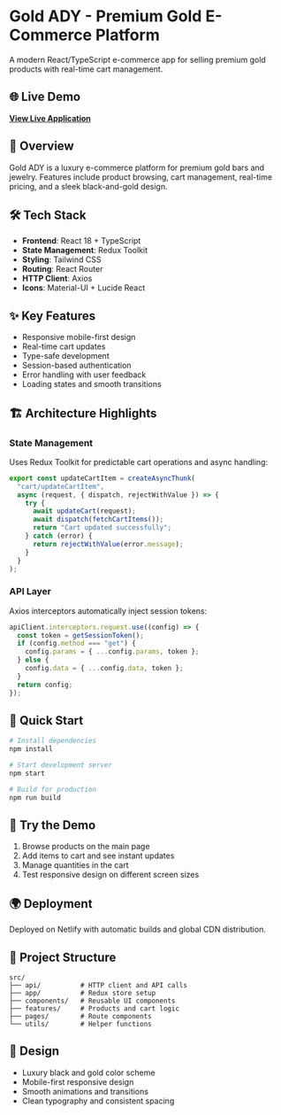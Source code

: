 # Gold ADY - Premium Gold E-Commerce Platform

A modern React/TypeScript e-commerce app for selling premium gold products with real-time cart management.

## 🌐 Live Demo

**[View Live Application](https://goldady.netlify.app/)**

## 🚀 Overview

Gold ADY is a luxury e-commerce platform for premium gold bars and jewelry. Features include product browsing, cart management, real-time pricing, and a sleek black-and-gold design.

## 🛠️ Tech Stack

- **Frontend**: React 18 + TypeScript
- **State Management**: Redux Toolkit
- **Styling**: Tailwind CSS
- **Routing**: React Router
- **HTTP Client**: Axios
- **Icons**: Material-UI + Lucide React

## ✨ Key Features

- Responsive mobile-first design
- Real-time cart updates
- Type-safe development
- Session-based authentication
- Error handling with user feedback
- Loading states and smooth transitions

## 🏗️ Architecture Highlights

### State Management

Uses Redux Toolkit for predictable cart operations and async handling:

```typescript
export const updateCartItem = createAsyncThunk(
  "cart/updateCartItem",
  async (request, { dispatch, rejectWithValue }) => {
    try {
      await updateCart(request);
      await dispatch(fetchCartItems());
      return "Cart updated successfully";
    } catch (error) {
      return rejectWithValue(error.message);
    }
  }
);
```

### API Layer

Axios interceptors automatically inject session tokens:

```typescript
apiClient.interceptors.request.use((config) => {
  const token = getSessionToken();
  if (config.method === "get") {
    config.params = { ...config.params, token };
  } else {
    config.data = { ...config.data, token };
  }
  return config;
});
```

## 🚀 Quick Start

```bash
# Install dependencies
npm install

# Start development server
npm start

# Build for production
npm run build
```

## 📱 Try the Demo

1. Browse products on the main page
2. Add items to cart and see instant updates
3. Manage quantities in the cart
4. Test responsive design on different screen sizes

## 🌍 Deployment

Deployed on Netlify with automatic builds and global CDN distribution.

## 📁 Project Structure

```
src/
├── api/          # HTTP client and API calls
├── app/          # Redux store setup
├── components/   # Reusable UI components
├── features/     # Products and cart logic
├── pages/        # Route components
└── utils/        # Helper functions
```

## 🎨 Design

- Luxury black and gold color scheme
- Mobile-first responsive design
- Smooth animations and transitions
- Clean typography and consistent spacing
